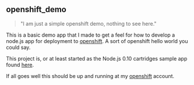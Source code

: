 ## openshift_demo

> "I am just a simple openshift demo, nothing to see here."

This is a basic demo app that I made to get a feel for how to develop a node.js app for deployment to [openshift](https://www.openshift.com/). A sort of openshift hello world you could say.

This project is, or at least started as the Node.js 0.10 cartridges sample app found [here](https://github.com/openshift/origin-server/tree/master/cartridges/openshift-origin-cartridge-nodejs/usr/template).

If all goes well this should be up and running at my [openshift](http://demo-dustinpfister.rhcloud.com/) account.